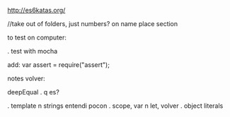 

http://es6katas.org/

//take out of folders, just numbers? on name place section

to test on computer:

. test with mocha

add:
  var assert = require("assert");


notes volver:

deepEqual
  . q es?

. template n strings entendi pocon
. scope, var n let, volver
. object literals
